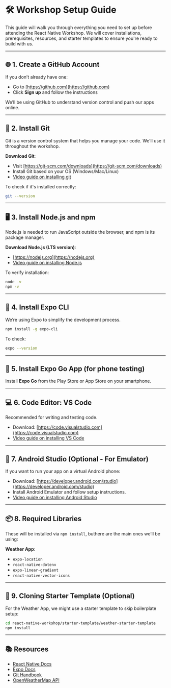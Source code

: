 # 🛠️ Workshop Setup Guide

This guide will walk you through everything you need to set up before attending the React Native Workshop. We will cover installations, prerequisites, resources, and starter templates to ensure you're ready to build with us.

---

## 🌐 1. Create a GitHub Account

If you don’t already have one:

* Go to [https://github.com](https://github.com)
* Click **Sign up** and follow the instructions

We’ll be using GitHub to understand version control and push our apps online.

---

## 🧰 2. Install Git

Git is a version control system that helps you manage your code. We’ll use it throughout the workshop.

**Download Git**:

* Visit [https://git-scm.com/downloads](https://git-scm.com/downloads)
* Install Git based on your OS (Windows/Mac/Linux)
* [Video guide on installing git](https://www.youtube.com/watch?v=t2-l3WvWvqg)

To check if it's installed correctly:

```bash
git --version
```

---

## 🖥️ 3. Install Node.js and npm

Node.js is needed to run JavaScript outside the browser, and npm is its package manager.

**Download Node.js (LTS version)**:

* [https://nodejs.org](https://nodejs.org)
* [Video guide on installing Node.js](https://www.youtube.com/watch?v=lt5D2EWZMN0)

To verify installation:

```bash
node -v
npm -v
```

---

## 🧪 4. Install Expo CLI

We’re using Expo to simplify the development process.

```bash
npm install -g expo-cli
```

To check:

```bash
expo --version
```

---

## 📱 5. Install Expo Go App (for phone testing)

Install **Expo Go** from the Play Store or App Store on your smartphone.

---

## 💻 6. Code Editor: VS Code

Recommended for writing and testing code.

* Download: [https://code.visualstudio.com](https://code.visualstudio.com)
* [Video guide on installing VS Code](https://www.youtube.com/watch?v=DoLYVXR9SSc)


---

## 📲 7. Android Studio (Optional - For Emulator)

If you want to run your app on a virtual Android phone:

* Download: [https://developer.android.com/studio](https://developer.android.com/studio)
* Install Android Emulator and follow setup instructions.
* [Video guide on installing Android Studio](https://www.youtube.com/watch?v=AGmoCiMNBFw)


---

## 📦 8. Required Libraries

These will be installed via `npm install`, buthere are the main ones we’ll be using:

**Weather App**:

* `expo-location`
* `react-native-dotenv`
* `expo-linear-gradient`
* `react-native-vector-icons`

---

## 🚀 9. Cloning Starter Template (Optional)

For the Weather App, we might use a starter template to skip boilerplate setup:

```bash
cd react-native-workshop/starter-template/weather-starter-template
npm install
```

---

## 📚 Resources

* [React Native Docs](https://reactnative.dev/)
* [Expo Docs](https://docs.expo.dev/)
* [Git Handbook](https://guides.github.com/introduction/git-handbook/)
* [OpenWeatherMap API](https://openweathermap.org/api)
